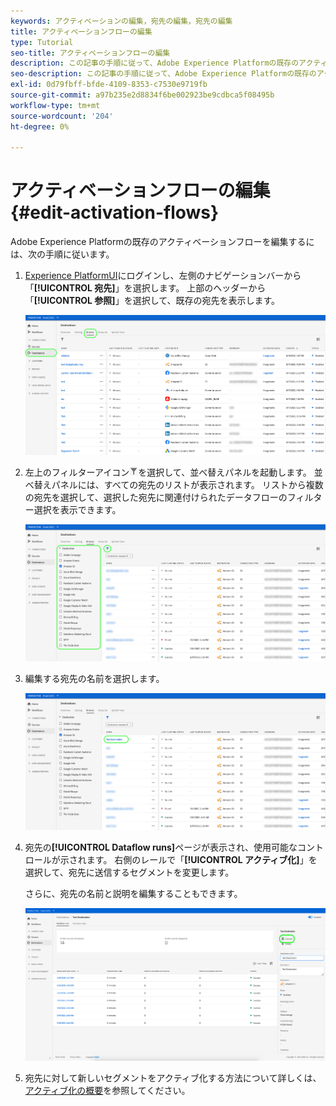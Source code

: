 ```yaml
---
keywords: アクティベーションの編集，宛先の編集，宛先の編集
title: アクティベーションフローの編集
type: Tutorial
seo-title: アクティベーションフローの編集
description: この記事の手順に従って、Adobe Experience Platformの既存のアクティベーションフローを編集します。
seo-description: この記事の手順に従って、Adobe Experience Platformの既存のアクティベーションフローを編集します。
exl-id: 0d79fbff-bfde-4109-8353-c7530e9719fb
source-git-commit: a97b235e2d8834f6be002923be9cdbca5f08495b
workflow-type: tm+mt
source-wordcount: '204'
ht-degree: 0%

---
```


# アクティベーションフローの編集 {#edit-activation-flows}

Adobe Experience Platformの既存のアクティベーションフローを編集するには、次の手順に従います。

1. [Experience PlatformUI](https://platform.adobe.com/)にログインし、左側のナビゲーションバーから「**[!UICONTROL 宛先]**」を選択します。 上部のヘッダーから「**[!UICONTROL 参照]**」を選択して、既存の宛先を表示します。

   ![宛先の参照](../assets/ui/edit-activation/browse-destinations.png)

2. 左上のフィルターアイコン![フィルターアイコン](../assets/ui/edit-activation/filter.png)を選択して、並べ替えパネルを起動します。 並べ替えパネルには、すべての宛先のリストが表示されます。 リストから複数の宛先を選択して、選択した宛先に関連付けられたデータフローのフィルター選択を表示できます。

   ![宛先のフィルター](../assets/ui/edit-activation/filter-destinations.png)

3. 編集する宛先の名前を選択します。

   ![宛先の選択](../assets/ui/edit-activation/destination-select.png)

4. 宛先の&#x200B;**[!UICONTROL Dataflow runs]**&#x200B;ページが表示され、使用可能なコントロールが示されます。 右側のレールで「**[!UICONTROL アクティブ化]**」を選択して、宛先に送信するセグメントを変更します。

   さらに、宛先の名前と説明を編集することもできます。

   ![宛先の詳細](../assets/ui/edit-activation/destination-details.png)

5. 宛先に対して新しいセグメントをアクティブ化する方法について詳しくは、[アクティブ化の概要](activation-overview.md)を参照してください。
